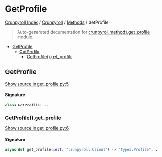 # GetProfile

[Crunpyroll Index](../../README.md#crunpyroll-index) / [Crunpyroll](../index.md#crunpyroll) / [Methods](./index.md#methods) / GetProfile

> Auto-generated documentation for [crunpyroll.methods.get_profile](https://github.com/stefanodvx/crunpyroll/blob/main/crunpyroll/methods/get_profile.py) module.

- [GetProfile](#getprofile)
  - [GetProfile](#getprofile-1)
    - [GetProfile().get_profile](#getprofile()get_profile)

## GetProfile

[Show source in get_profile.py:5](https://github.com/stefanodvx/crunpyroll/blob/main/crunpyroll/methods/get_profile.py#L5)

#### Signature

```python
class GetProfile: ...
```

### GetProfile().get_profile

[Show source in get_profile.py:6](https://github.com/stefanodvx/crunpyroll/blob/main/crunpyroll/methods/get_profile.py#L6)

#### Signature

```python
async def get_profile(self: "crunpyroll.Client") -> "types.Profile": ...
```
